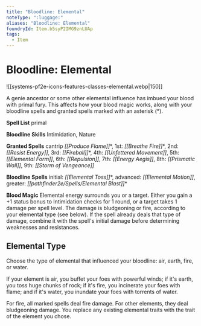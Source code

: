 ```yaml
---
title: "Bloodline: Elemental"
noteType: ":luggage:"
aliases: "Bloodline: Elemental"
foundryId: Item.b5syP2IMG9znLUAp
tags:
  - Item
---
```


# Bloodline: Elemental
![[systems-pf2e-icons-features-classes-elemental.webp|150]]

A genie ancestor or some other elemental influence has imbued your blood with primal fury. This affects how your blood magic works, along with your bloodline spells and granted spells marked with an asterisk (\*).

**Spell List** primal

**Bloodline Skills** Intimidation, Nature

**Granted Spells** cantrip _[[Produce Flame]]_\*, 1st: _[[Breathe Fire]]_\*, 2nd: _[[Resist Energy]]_, 3rd: _[[Fireball]]_\*, 4th: _[[Unfettered Movement]]_, 5th: _[[Elemental Form]]_, 6th: _[[Repulsion]]_, 7th: _[[Energy Aegis]]_, 8th: _[[Prismatic Wall]]_, 9th: _[[Storm of Vengeance]]_

**Bloodline Spells** initial: _[[Elemental Toss]]_\*, advanced: _[[Elemental Motion]]_, greater: _[[pathfinder2e/Spells/Elemental Blast]]_\*

**Blood Magic** Elemental energy surrounds you or a target. Either you gain a +1 status bonus to Intimidation checks for 1 round, or a target takes 1 damage per spell level. The damage is bludgeoning or fire, according to your elemental type (see below). If the spell already deals that type of damage, combine it with the spell's initial damage before determining weaknesses and resistances.

## Elemental Type

Choose the type of elemental that influenced your bloodline: air, earth, fire, or water.

If your element is air, you buffet your foes with powerful winds; if it's earth, you toss huge chunks of rock; if it's fire, you incinerate your foes with flame; and if it's water, you inundate your foes with torrents of water.

For fire, all marked spells deal fire damage. For other elements, they deal bludgeoning damage. You replace any existing elemental traits with the trait of the element you chose.
